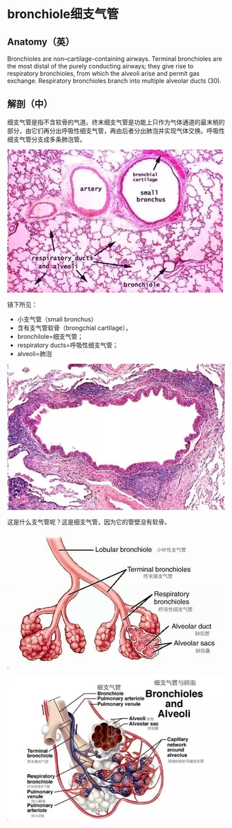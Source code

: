 # bronchiole细支气管
## Anatomy（英）
Bronchioles are non–cartilage-containing airways. Terminal bronchioles are the most distal of the purely conducting airways; they give rise to respiratory bronchioles, from which the alveoli arise and permit gas exchange. Respiratory bronchioles branch into multiple alveolar ducts (30).
## 解剖（中）
细支气管是指不含软骨的气道。终末细支气管是功能上只作为气体通道的最末梢的部分，由它们再分出呼吸性细支气管，再由后者分出肺泡并实现气体交换。呼吸性细支气管分支成多条肺泡管。

![](./_image/2017-05-03-17-49-54.jpg)

镜下所见：
* 小支气管（small bronchus）
* 含有支气管软骨（brongchial cartilage），
* bronchilole=细支气管；
* respiratory ducts=呼吸性细支气管；
* alveoli=肺泡

![](./_image/2017-05-03-17-50-18.jpg)

这是什么支气管呢？这是细支气管，因为它的管壁没有软骨。

![](./_image/2017-05-03-17-51-37.jpg)

![](./_image/2017-05-03-17-51-46.jpg)



